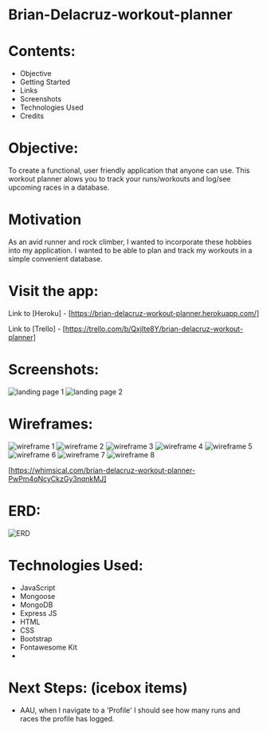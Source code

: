 # Brian-Delacruz-workout-planner

# Contents: 

 - Objective
 - Getting Started
 - Links
 - Screenshots
 - Technologies Used
 - Credits

# Objective:
To create a functional, user friendly application that anyone can use. This workout planner alows you to track your runs/workouts and log/see upcoming races in a database. 

# Motivation 
As an avid runner and rock climber, I wanted to incorporate these hobbies into my application. I wanted to be able to plan and track my workouts in a simple convenient database. 

# Visit the app: 
Link to [Heroku] - [https://brian-delacruz-workout-planner.herokuapp.com/]

Link to [Trello] - [https://trello.com/b/QxjIte8Y/brian-delacruz-workout-planner]

# Screenshots: 

![landing page 1](assests/img/../../public/images/assests/landing.png)
![landing page 2](assests/img/../../public/images/assests/landing2.png)

# Wireframes:
![wireframe 1](assests/img/../../public/images/assests/wireframe-1.png)
![wireframe 2](assests/img/../../public/images/assests/wireframe-2.png)
![wireframe 3](assests/img/../../public/images/assests/wireframe-3.png)
![wireframe 4](assests/img/../../public/images/assests/wireframe-4.png)
![wireframe 5](assests/img/../../public/images/assests/wireframe-5.png)
![wireframe 6](assests/img/../../public/images/assests/wireframe-6.png)
![wireframe 7](assests/img/../../public/images/assests/wireframe-7.png)
![wireframe 8](assests/img/../../public/images/assests/wireframe-8.png)

[https://whimsical.com/brian-delacruz-workout-planner-PwPm4qNcyCkzGy3nqnkMJ]

# ERD: 
![ERD](public/images/assests/ERD.png)

# Technologies Used:
- JavaScript
- Mongoose
- MongoDB
- Express JS
- HTML
- CSS
- Bootstrap
- Fontawesome Kit
- 

# Next Steps: (icebox items)

- AAU, when I navigate to a 'Profile' I should see how many runs and races the profile has logged. 